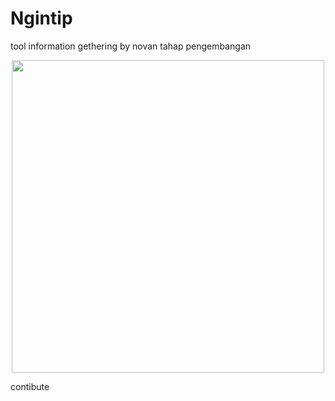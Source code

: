 # Ngintip
tool information gethering by novan
tahap pengembangan
<p  align="center">
      <img src="https://github.com/rusdy-cyber/Ngintip/blob/main/ngintip.png" width="500px">
</p>

contibute

